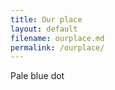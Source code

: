 ```yaml
---
title: Our place
layout: default
filename: ourplace.md
permalink: /ourplace/
--- 
```



Pale blue dot